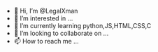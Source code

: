 - 👋 Hi, I’m @LegalXman
- 👀 I’m interested in ...
- 🌱 I’m currently learning python,JS,HTML,CSS,C
- 💞️ I’m looking to collaborate on ...
- 📫 How to reach me ...

<!---
LegalXman/LegalXman is a ✨ special ✨ repository because its `README.md` (this file) appears on your GitHub profile.
You can click the Preview link to take a look at your changes.
--->
